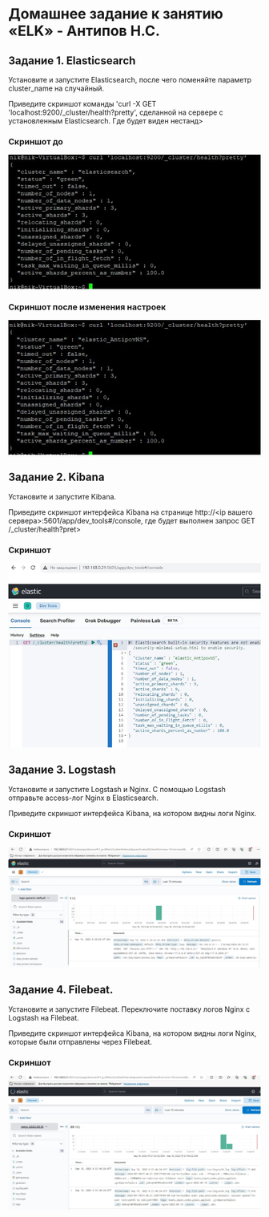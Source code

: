 # Домашнее задание к занятию «ELK» - Антипов Н.С.

## Задание 1. Elasticsearch
Установите и запустите Elasticsearch, после чего поменяйте параметр cluster_name на случайный.

Приведите скриншот команды 'curl -X GET 'localhost:9200/_cluster/health?pretty', сделанной на сервере с установленным Elasticsearch. Где будет виден нестанд>

### Скриншот до
![Текст ссылки](https://github.com/NikolayAntipov/ELK/blob/main/img/1_1JPG.JPG)

### Скриншот после изменения настроек
![Текст ссылки](https://github.com/NikolayAntipov/ELK/blob/main/img/1_2.JPG)


## Задание 2. Kibana
Установите и запустите Kibana.

Приведите скриншот интерфейса Kibana на странице http://<ip вашего сервера>:5601/app/dev_tools#/console, где будет выполнен запрос GET /_cluster/health?pret>

### Скриншот
![Текст ссылки](https://github.com/NikolayAntipov/ELK/blob/main/img/2.JPG)

## Задание 3. Logstash
Установите и запустите Logstash и Nginx. С помощью Logstash отправьте access-лог Nginx в Elasticsearch.

Приведите скриншот интерфейса Kibana, на котором видны логи Nginx.

### Скриншот
![Текст ссылки](https://github.com/NikolayAntipov/ELK/blob/main/img/3.JPG)

## Задание 4. Filebeat.
Установите и запустите Filebeat. Переключите поставку логов Nginx с Logstash на Filebeat.

Приведите скриншот интерфейса Kibana, на котором видны логи Nginx, которые были отправлены через Filebeat.

### Скриншот
![Текст ссылки](https://github.com/NikolayAntipov/ELK/blob/main/img/4.JPG)
